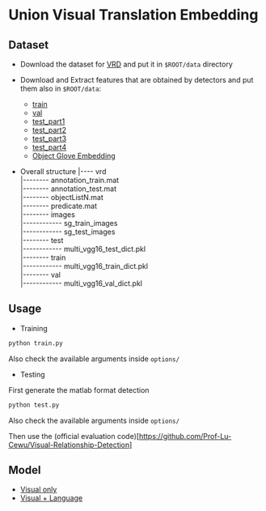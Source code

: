 # Union Visual Translation Embedding

## Dataset
* Download the dataset for [VRD](http://cs.stanford.edu/people/ranjaykrishna/vrd/dataset.zip) and put it in `$ROOT/data` directory
* Download and Extract features that are obtained by detectors and put them also in `$ROOT/data`:
  * [train](https://uofi.box.com/s/elrnih13mimgt9t7ey2bsp95dqa74ut1)
  * [val](https://uofi.box.com/s/e926m79ure6mku3400rh6bfw9ptujhfa)
  * [test_part1](https://uofi.box.com/s/xx4j8x9u309c6uz3s4qxe2ou5dyk4b3m)
  * [test_part2](https://uofi.box.com/s/yfvtfgloc71qzwm1rvfk7m298q92t2wj)
  * [test_part3](https://uofi.box.com/s/fxpsuw2ac3yq85ayvqlob3iqekbhkqcx)
  * [test_part4](https://uofi.box.com/s/awwpiks68qyvq932svlvtj7o9sxhnoz6)
  * [Object Glove Embedding](https://uofi.box.com/s/42h03v8v1zgul7ae8qyuubp6dovrt3vq)

* Overall structure
  |---- vrd<br/>
  |-------- annotation_train.mat<br/>
  |-------- annotation_test.mat<br/>
  |-------- objectListN.mat<br/>
  |-------- predicate.mat<br/>
  |-------- images<br/>
  |------------ sg_train_images<br/>
  |------------ sg_test_images<br/>
  |-------- test<br/>
  |------------ multi_vgg16_test_dict.pkl<br/>
  |-------- train<br/>
  |------------ multi_vgg16_train_dict.pkl<br/>
  |-------- val<br/>
  |------------ multi_vgg16_val_dict.pkl<br/>

## Usage
* Training
```python
python train.py 
```
Also check the available arguments inside `options/`

* Testing

First generate the matlab format detection
```python
python test.py
```
Also check the available arguments inside `options/`

Then use the (official evaluation code)[https://github.com/Prof-Lu-Cewu/Visual-Relationship-Detection]


## Model
* [Visual only](https://uofi.box.com/s/vm5a419n3u97jlygva7uxaf8wkxaqj6c)
* [Visual + Language](https://uofi.box.com/s/iajcwh2u2pfbfv1g0yagwjst17pax9l5)
